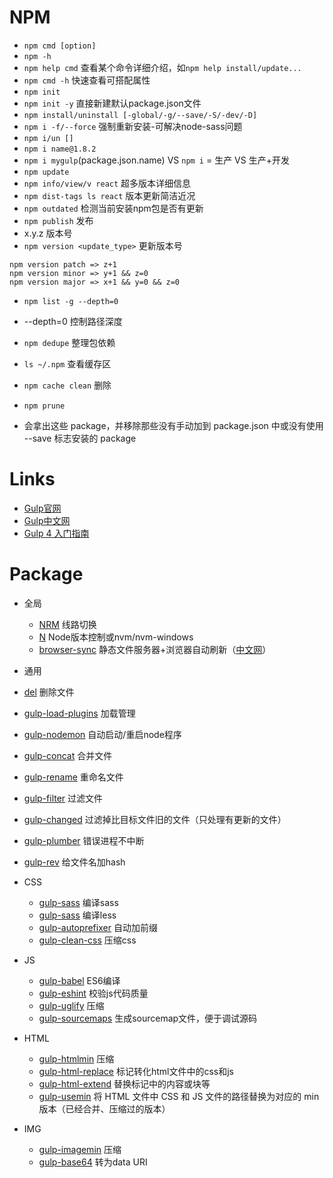 # NPM

- `npm cmd [option]`
- `npm -h`
 - `npm help cmd` 查看某个命令详细介绍，如`npm help install/update...`
 - `npm cmd -h` 快速查看可搭配属性
- `npm init`
 - `npm init -y` 直接新建默认package.json文件
- `npm install/uninstall [-global/-g/--save/-S/-dev/-D]`
 - `npm i -f/--force` 强制重新安装-可解决node-sass问题
 - `npm i/un []`
 - `npm i name@1.8.2`
 - `npm i mygulp`(package.json.name) VS `npm i` = 生产 VS 生产+开发
- `npm update`
 - `npm info/view/v react` 超多版本详细信息
 - `npm dist-tags ls react` 版本更新简洁近况
 - `npm outdated` 检测当前安装npm包是否有更新
- `npm publish` 发布
 - x.y.z 版本号
 - `npm version <update_type>` 更新版本号

```
npm version patch => z+1
npm version minor => y+1 && z=0
npm version major => x+1 && y=0 && z=0
```

- `npm list -g --depth=0`

 - --depth=0 控制路径深度

- `npm dedupe` 整理包依赖
- `ls ~/.npm` 查看缓存区
 - `npm cache clean` 删除

- `npm prune`
 - 会拿出这些 package，并移除那些没有手动加到 package.json 中或没有使用 --save 标志安装的 package

# Links


- [Gulp官网](http://gulpjs.com/)
- [Gulp中文网](http://www.gulpjs.com.cn/)
- [Gulp 4 入门指南](https://github.com/cssmagic/blog/issues/62)

# Package


- 全局
  - [NRM](https://www.npmjs.com/package/nrm) 线路切换
  - [N](https://www.npmjs.com/package/n) Node版本控制或nvm/nvm-windows
  - [browser-sync](https://www.npmjs.com/package/browser-sync) 静态文件服务器+浏览器自动刷新（[中文网](http://www.browsersync.cn/)）

- 通用
 - [del](https://www.npmjs.com/package/del) 删除文件
  - [gulp-load-plugins](https://www.npmjs.com/package/gulp-load-plugins) 加载管理
  - [gulp-nodemon](https://www.npmjs.com/package/gulp-nodemon) 自动启动/重启node程序
  - [gulp-concat](https://www.npmjs.com/package/gulp-concat) 合并文件
  - [gulp-rename](https://www.npmjs.com/package/gulp-rename) 重命名文件
  - [gulp-filter](https://www.npmjs.com/package/gulp-filter) 过滤文件
  - [gulp-changed](https://www.npmjs.com/package/gulp-changed) 过滤掉比目标文件旧的文件（只处理有更新的文件）
  - [gulp-plumber](https://www.npmjs.com/package/gulp-plumber) 错误进程不中断
  - [gulp-rev](https://www.npmjs.com/package/gulp-rev) 给文件名加hash

- CSS
  - [gulp-sass](https://www.npmjs.com/package/gulp-sass) 编译sass
  - [gulp-sass](https://www.npmjs.com/package/gulp-less) 编译less
  - [gulp-autoprefixer](https://www.npmjs.com/package/gulp-autoprefixer) 自动加前缀
  - [gulp-clean-css](https://www.npmjs.com/package/gulp-clean-css) 压缩css

- JS 
  - [gulp-babel](https://www.npmjs.com/package/gulp-babel) ES6编译
  - [gulp-eshint](https://www.npmjs.com/package/gulp-eslint) 校验js代码质量
  - [gulp-uglify](https://www.npmjs.com/package/gulp-uglify) 压缩
  - [gulp-sourcemaps](https://www.npmjs.com/package/gulp-sourcemaps) 生成sourcemap文件，便于调试源码

- HTML 

  - [gulp-htmlmin](https://www.npmjs.com/package/gulp-htmlmin) 压缩
  - [gulp-html-replace](https://www.npmjs.com/package/gulp-html-replace) 标记转化html文件中的css和js
  - [gulp-html-extend](https://www.npmjs.com/package/gulp-html-extend) 替换标记中的内容或块等
  - [gulp-usemin](https://www.npmjs.com/package/gulp-usemin) 将 HTML 文件中 CSS 和 JS 文件的路径替换为对应的 min 版本（已经合并、压缩过的版本）

- IMG

  - [gulp-imagemin](https://www.npmjs.com/package/gulp-imagemin) 压缩
  - [gulp-base64](https://www.npmjs.com/package/gulp-base64) 转为data URI


